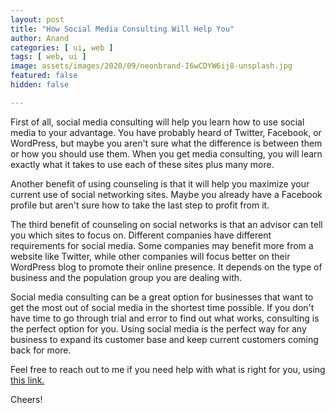 ```yaml
---
layout: post
title: "How Social Media Consulting Will Help You"
author: Anand
categories: [ ui, web ]
tags: [ web, ui ]
image: assets/images/2020/09/neonbrand-I6wCDYW6ij8-unsplash.jpg
featured: false
hidden: false

---
```



First of all, social media consulting will help you learn how to use social media to your advantage. You have probably heard of Twitter, Facebook, or WordPress, but maybe you aren't sure what the difference is between them or how you should use them. When you get media consulting, you will learn exactly what it takes to use each of these sites plus many more.

Another benefit of using counseling is that it will help you maximize your current use of social networking sites.  Maybe you already have a Facebook profile but aren't sure how to take the last step to profit from it. 

The third benefit of counseling on social networks is that an advisor can tell you which sites to focus on.  Different companies have different requirements for social media.  Some companies may benefit more from a website like Twitter, while other companies will focus better on their WordPress blog to promote their online presence.  It depends on the type of business and the population group you are dealing with. 

Social media consulting can be a great option for businesses that want to get the most out of social media in the shortest time possible.  If you don't have time to go through trial and error to find out what works, consulting is the perfect option for you.  Using social media is the perfect way for any business to expand its customer base and keep current customers coming back for more.

Feel free to reach out to me if you need help with what is right for you, using <a href="https://www.calendly.com/ahyconsulting/book" target="\_blank">this link.</a>

Cheers!





